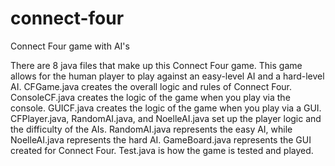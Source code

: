 # connect-four
Connect Four game with AI's

There are 8 java files that make up this Connect Four game. This game allows for the human player to 
play against an easy-level AI and a hard-level AI. CFGame.java creates the overall logic and rules of
Connect Four. ConsoleCF.java creates the logic of the game when you play via the console. GUICF.java 
creates the logic of the game when you play via a GUI. CFPlayer.java, RandomAI.java, and NoelleAI.java 
set up the player logic and the difficulty of the AIs. RandomAI.java represents the easy AI, while 
NoelleAI.java represents the hard AI. GameBoard.java represents the GUI created for Connect Four. 
Test.java is how the game is tested and played. 
